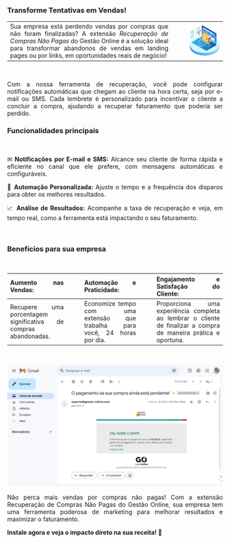 <div style="text-align: justify">

### Transforme Tentativas em Vendas!

| | | |
|-|-|-|
|Sua empresa está perdendo vendas por compras que não foram finalizadas? A extensão *Recuperação de Compras Não Pagas* do Gestão Online é a solução ideal para transformar abandonos de vendas em landing pages ou por links, em oportunidades reais de negócio!|<p style="color: white;"> ___ </p>|![](https://github.com/Gestao-Online/public-docs/blob/05af0b3c2f7a60c092a59e3f5ee569e4f188d4fb/erp-v2/assets/marketplace/go-recupera_venda_nao_paga/imagem_referencia.png?raw=true) |

<br>

Com a nossa ferramenta de recuperação, você pode configurar notificações automáticas que chegam ao cliente na hora certa, seja por e-mail ou SMS. Cada lembrete é personalizado para incentivar o cliente a concluir a compra, ajudando a recuperar faturamento que poderia ser perdido.

### Funcionalidades principais
<br>

✉ **Notificações por E-mail e SMS:** Alcance seu cliente de forma rápida e eficiente no canal que ele prefere, com mensagens automáticas e configuráveis.

🤖 **Automação Personalizada:** Ajuste o tempo e a frequência dos disparos para obter os melhores resultados.

📈 **Análise de Resultados:** Acompanhe a taxa de recuperação e veja, em tempo real, como a ferramenta está impactando o seu faturamento.

<br>

### Benefícios para sua empresa

<br>

|**Aumento nas Vendas:** |<p style="color: white;"> ___ </p> |**Automação e Praticidade:** |<p style="color: white;"> ___ </p> |**Engajamento e Satisfação do Cliente:**|
|------------------------|-|-----------------------------|-|----------------------------------------|
|Recupere uma porcentagem significativa de compras abandonadas. ||Economize tempo com uma extensão que trabalha para você, 24 horas por dia. ||Proporciona uma experiência completa ao lembrar o cliente de finalizar a compra de maneira prática e oportuna.|

<br>

![](https://github.com/Gestao-Online/public-docs/blob/59a71bd5e9c8bae24824f706a89db0d0ef528cf6/erp-v2/assets/marketplace/go-recupera_venda_nao_paga/modelo-email.png?raw=true)

Não perca mais vendas por compras não pagas! Com a extensão Recuperação de Compras Não Pagas do Gestão Online, sua empresa tem uma ferramenta poderosa de marketing para melhorar resultados e maximizar o faturamento.

**Instale agora e veja o impacto direto na sua receita! 🚀**

</div>